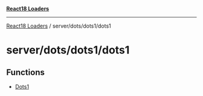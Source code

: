 [**React18 Loaders**](../../../../README.md)

***

[React18 Loaders](../../../../modules.md) / server/dots/dots1/dots1

# server/dots/dots1/dots1

## Functions

- [Dots1](functions/Dots1.md)

